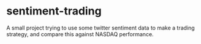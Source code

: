 # sentiment-trading

A small project trying to use some twitter sentiment data to make a trading strategy, and compare this against NASDAQ performance.
